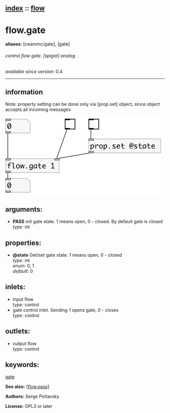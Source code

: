 [index](index.html) :: [flow](category_flow.html)
---

# flow.gate
**aliases:** [ceammc/gate], [gate]


###### control flow gate. [spigot] analog

*available since version:* 0.4

---


## information
Note: property setting can be done only via [prop.set] object, since object accepts all incoming messages


[![example](../examples/img/flow.gate.jpg)](../examples/pd/flow.gate.pd)



## arguments:

* **PASS**
init gate state. 1 means open, 0 - closed. By default gate is closed<br>
_type:_ int<br>





## properties:

* **@state** 
Get/set gate state. 1 means open, 0 - closed<br>
_type:_ int<br>
_enum:_ 0, 1<br>
_default:_ 0<br>



## inlets:

* input flow<br>
_type:_ control
* gate control inlet. Sending *1* opens gate, *0* - closes<br>
_type:_ control



## outlets:

* output flow<br>
_type:_ control



## keywords:

[gate](keywords/gate.html)



**See also:**
[\[flow.pass\]](flow.pass.html)




**Authors:** Serge Poltavsky




**License:** GPL3 or later





